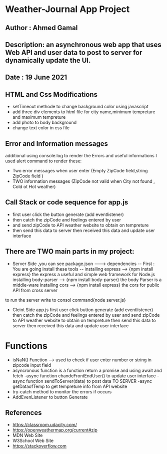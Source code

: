 # Weather-Journal App Project

## Author     : Ahmed Gamal 
                                               
## Description: an asynchronous web app that uses Web API and user data to post to server for dynamically update the UI.
                 
## Date       : 19 June 2021 

## HTML and Css Modifications
- setTimeout methode to change background color using javascript
- add three div elements to html file for city name,minimum tempreture and maximum tempreture
- add photo to body background
- change text color in css file
## Error and Information messages
additional using console.log to render the Errors and useful informations
I used alert command to render these:
- Two error messages when user enter (Empty ZipCode field,string ZipCode field )
- TWO information messages (ZipCode not valid when City not found , Cold ot Hot weather)

## Call Stack or code sequence for app.js
- first user click the button generate (add eventlistener)
- then catch the zipCode and feelings entered by user
- and send zipCode to API weather website to obtain on tempreture
- then send this data to server then received this data and update user interface

## There are TWO main parts in my project: 
- Server Side ,you can see  package.json ---> dependencies
 -- First : You are going install these tools  --
    installing express      -->  {npm install express}
	       the express  a useful and simple web framework for Node.js
    installing body-parser  -->  {npm install body-parser}
	       the body Parser is a middle-ware
    installing cors         -->  {npm install express}
           the cors   for public API from cross server
 
 to run the server write to consol command{node server.js}
 
- Cleint Side app.js
first user click button generate (add eventlistener)
then catch the zipCode and feelings entered by user
and send zipCode to API weather website to obtain on tempreture
then send this data to server then received this data and update user interface

# Functions
- isNaN() Function  --> used to check if user enter number or string in zipcode input field
- asyncronous function is a function return a promise 
   and using await and fetch
   -async function chandeFrontEndUser() to update user interface 
   -async function sendToServer(data) to post data TO SERVER
   -async getDataofTemp   to get tempreture info from API website
- try-catch method to monitor the errors if occurs
- AddEvenListener to button Generate
## References
- https://classroom.udacity.com/
- https://openweathermap.org/current#zip
- MDN Web Site
- W3School Web Site 
- https://stackoverflow.com